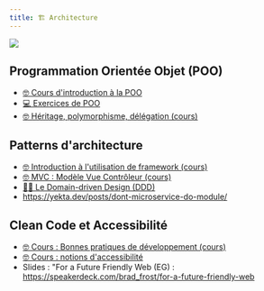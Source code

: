 ```yaml
---
title: 🏗️ Architecture
---
```


![](@assets/undraw/undraw_design-components_529l.svg)

## Programmation Orientée Objet (POO)

- [🤓 Cours d'introduction à la POO](/cours/archi/poo/)
- [💻 Exercices de POO](/cours/archi/poo-exos)
- [🤓 Héritage, polymorphisme, délégation (cours)](/cours/archi/heritage)

## Patterns d'architecture

- [🤓 Introduction à l'utilisation de framework (cours)](/cours/archi/framework)
- [🤓 MVC : Modèle Vue Contrôleur (cours)](/cours/archi/mvc)
- [🧑‍💼 Le Domain-driven Design (DDD)](/cours/ddd/)
- <https://yekta.dev/posts/dont-microservice-do-module/>

## Clean Code et Accessibilité

- [🤓 Cours : Bonnes pratiques de développement (cours)](/cours/archi/clean-code)
- [🤓 Cours : notions d'accessibilité](/cours/archi/accessibilite)
- Slides : "For a Future Friendly Web (EG) : <https://speakerdeck.com/brad_frost/for-a-future-friendly-web>

